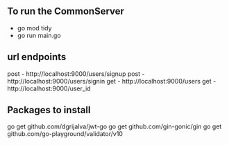 ## To run the  CommonServer

- go mod tidy 
- go run main.go



## url endpoints
post - http://localhost:9000/users/signup
post - http://localhost:9000/users/signin
get - http://localhost:9000/users
get - http://localhost:9000/user_id


## Packages to install 
go get github.com/dgrijalva/jwt-go
 go get github.com/gin-gonic/gin
 go get github.com/go-playground/validator/v10